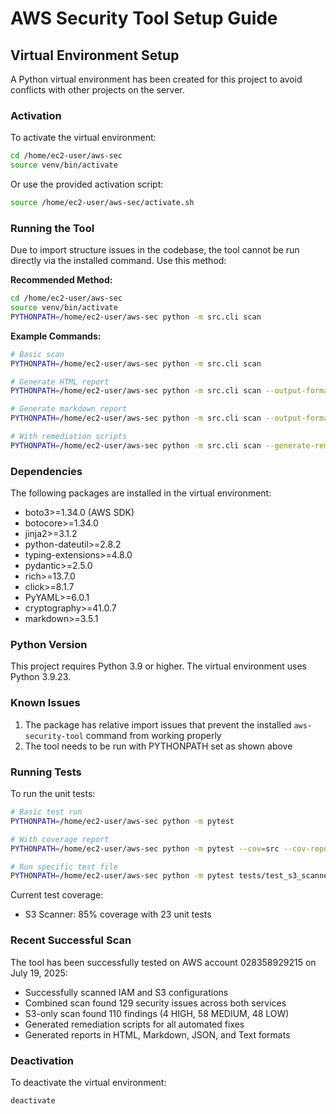 # AWS Security Tool Setup Guide

## Virtual Environment Setup

A Python virtual environment has been created for this project to avoid conflicts with other projects on the server.

### Activation

To activate the virtual environment:

```bash
cd /home/ec2-user/aws-sec
source venv/bin/activate
```

Or use the provided activation script:
```bash
source /home/ec2-user/aws-sec/activate.sh
```

### Running the Tool

Due to import structure issues in the codebase, the tool cannot be run directly via the installed command. Use this method:

**Recommended Method:**
```bash
cd /home/ec2-user/aws-sec
source venv/bin/activate
PYTHONPATH=/home/ec2-user/aws-sec python -m src.cli scan
```

**Example Commands:**
```bash
# Basic scan
PYTHONPATH=/home/ec2-user/aws-sec python -m src.cli scan

# Generate HTML report
PYTHONPATH=/home/ec2-user/aws-sec python -m src.cli scan --output-format html --output-file report.html

# Generate markdown report
PYTHONPATH=/home/ec2-user/aws-sec python -m src.cli scan --output-format markdown --output-file report.md

# With remediation scripts
PYTHONPATH=/home/ec2-user/aws-sec python -m src.cli scan --generate-remediation
```

### Dependencies

The following packages are installed in the virtual environment:
- boto3>=1.34.0 (AWS SDK)
- botocore>=1.34.0
- jinja2>=3.1.2
- python-dateutil>=2.8.2
- typing-extensions>=4.8.0
- pydantic>=2.5.0
- rich>=13.7.0
- click>=8.1.7
- PyYAML>=6.0.1
- cryptography>=41.0.7
- markdown>=3.5.1

### Python Version

This project requires Python 3.9 or higher. The virtual environment uses Python 3.9.23.

### Known Issues

1. The package has relative import issues that prevent the installed `aws-security-tool` command from working properly
2. The tool needs to be run with PYTHONPATH set as shown above

### Running Tests

To run the unit tests:
```bash
# Basic test run
PYTHONPATH=/home/ec2-user/aws-sec python -m pytest

# With coverage report
PYTHONPATH=/home/ec2-user/aws-sec python -m pytest --cov=src --cov-report=term-missing

# Run specific test file
PYTHONPATH=/home/ec2-user/aws-sec python -m pytest tests/test_s3_scanner.py -v
```

Current test coverage:
- S3 Scanner: 85% coverage with 23 unit tests

### Recent Successful Scan

The tool has been successfully tested on AWS account 028358929215 on July 19, 2025:
- Successfully scanned IAM and S3 configurations
- Combined scan found 129 security issues across both services
- S3-only scan found 110 findings (4 HIGH, 58 MEDIUM, 48 LOW)
- Generated remediation scripts for all automated fixes
- Generated reports in HTML, Markdown, JSON, and Text formats

### Deactivation

To deactivate the virtual environment:
```bash
deactivate
```